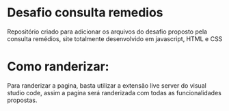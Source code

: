 # Desafio consulta remedios
Repositório criado para adicionar os arquivos do desafio proposto pela consulta remédios, site totalmente desenvolvido em javascript, HTML e CSS

# Como randerizar:
Para randerizar a pagina, basta utilizar a extensão live server do visual studio code, assim a pagina será randerizada com todas as funcionalidades propostas.
